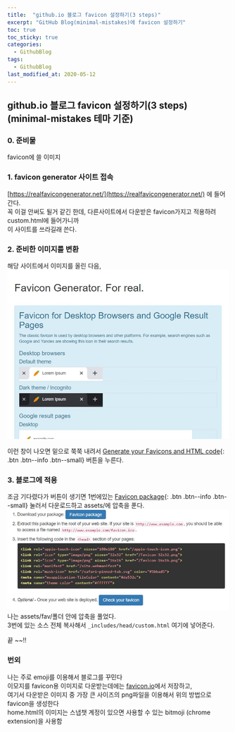 ```yaml
---
title:  "github.io 블로그 favicon 설정하기(3 steps)"
excerpt: "GitHub Blog(minimal-mistakes)에 favicon 설정하기"
toc: true
toc_sticky: true
categories:
  - GithubBlog
tags:
  - GithubBlog
last_modified_at: 2020-05-12
---
```

## github.io 블로그 favicon 설정하기(3 steps)(minimal-mistakes 테마 기준)  
### 0. 준비물  
favicon에 쓸 이미지  
### 1. favicon generator 사이트 접속  
[https://realfavicongenerator.net/](https://realfavicongenerator.net/) 에 들어간다.  
꼭 이걸 안써도 될거 같긴 한데, 다른사이트에서 다운받은 favicon가지고 적용하려 custom.html에 들어가니까  
이 사이트를 쓰라길래 쓴다.

### 2. 준비한 이미지를 변환  
해당 사이트에서 이미지를 올린 다음,
![image1](/assets/images/post/200512-1.JPG)


이런 창이 나오면 밑으로 쭉쭉 내려서 
[Generate your Favicons and HTML code](){: .btn .btn--info .btn--small}
 버튼을 누른다.

### 3. 블로그에 적용  
조금 기다렸다가 버튼이 생기면 1번에있는 [Favicon package](){: .btn .btn--info .btn--small}
눌러서 다운로드하고 assets/에 압축을 푼다.  
![image2](/assets/images/post/200512-3.JPG)  
나는 assets/fav/폴더 안에 압축을 풀었다.  
3번에 있는 소스 전체 복사해서 <code>_includes/head/custom.html</code> 여기에 넣어준다.


끝 ~~!!  

### 번외  
나는 주로 emoji를 이용해서 블로그를 꾸민다  
이모지를 favicon용 이미지로 다운받는데에는 [favicon.io](https://favicon.io/)에서 저장하고,  
여기서 다운받은 이미지 중 가장 큰 사이즈의 png파일을 이용해서 위의 방법으로 favicon을 생성한다  
home.html의 이미지는 스냅챗 계정이 있으면 사용할 수 있는 bitmoji (chrome extension)을 사용함  